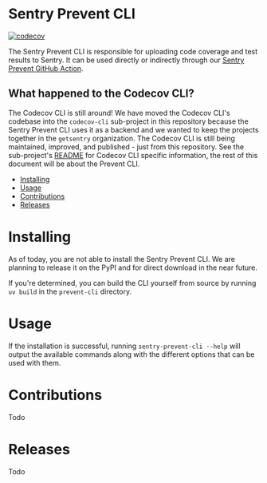 # Sentry Prevent CLI

[![codecov](https://codecov.io/gh/getsentry/prevent-cli/branch/main/graph/badge.svg)](https://codecov.io/gh/getsentry/prevent-cli)

The Sentry Prevent CLI is responsible for uploading code coverage and test results to Sentry. It can be used directly or indirectly through our [Sentry Prevent GitHub Action](https://github.com/getsentry/prevent-action).

## What happened to the Codecov CLI?

The Codecov CLI is still around! We have moved the Codecov CLI's codebase into the `codecov-cli` sub-project in this repository because the Sentry Prevent CLI uses it as a backend and we wanted to keep the projects together in the `getsentry` organization. The Codecov CLI is still being maintained, improved, and published - just from this repository. See the sub-project's [README](/codecov-cli/README.md) for Codecov CLI specific information, the rest of this document will be about the Prevent CLI.

- [Installing](#installing)
- [Usage](#usage)
- [Contributions](#contributions)
- [Releases](#releases)

# Installing

As of today, you are not able to install the Sentry Prevent CLI. We are planning to release it on the PyPI and for direct download in the near future.

If you're determined, you can build the CLI yourself from source by running `uv build` in the `prevent-cli` directory.

# Usage

If the installation is successful, running `sentry-prevent-cli --help` will output the available commands along with the different options that can be used with them.

# Contributions

Todo

# Releases

Todo
